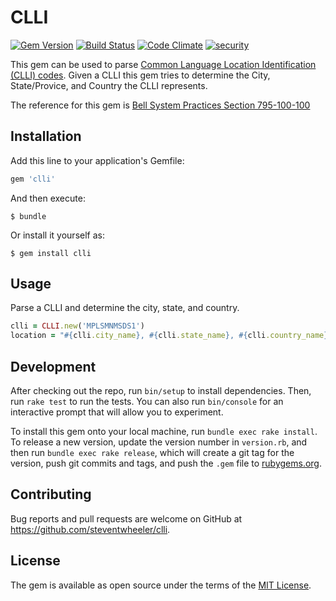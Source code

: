 # CLLI

[![Gem Version](https://badge.fury.io/rb/clli.svg)](https://badge.fury.io/rb/clli)
[![Build Status](https://travis-ci.org/steventwheeler/clli.svg)](https://travis-ci.org/steventwheeler/clli)
[![Code Climate](https://codeclimate.com/github/steventwheeler/clli/badges/gpa.svg)](https://codeclimate.com/github/steventwheeler/clli)
[![security](https://hakiri.io/github/steventwheeler/clli/master.svg)](https://hakiri.io/github/steventwheeler/clli/master)

This gem can be used to parse [Common Language Location Identification (CLLI) codes](https://en.wikipedia.org/wiki/CLLI_code). Given a CLLI this gem tries to determine the City, State/Provice, and Country the CLLI represents.

The reference for this gem is [Bell System Practices Section 795-100-100](http://etler.com/docs/BSP/795/795-100-100_I5.pdf)

## Installation

Add this line to your application's Gemfile:

```ruby
gem 'clli'
```

And then execute:

    $ bundle

Or install it yourself as:

    $ gem install clli

## Usage

Parse a CLLI and determine the city, state, and country.
```ruby
clli = CLLI.new('MPLSMNMSDS1')
location = "#{clli.city_name}, #{clli.state_name}, #{clli.country_name}" # Minneapolis, Minnesota, United States
```

## Development

After checking out the repo, run `bin/setup` to install dependencies. Then, run `rake test` to run the tests. You can also run `bin/console` for an interactive prompt that will allow you to experiment.

To install this gem onto your local machine, run `bundle exec rake install`. To release a new version, update the version number in `version.rb`, and then run `bundle exec rake release`, which will create a git tag for the version, push git commits and tags, and push the `.gem` file to [rubygems.org](https://rubygems.org).

## Contributing

Bug reports and pull requests are welcome on GitHub at https://github.com/steventwheeler/clli.


## License

The gem is available as open source under the terms of the [MIT License](http://opensource.org/licenses/MIT).
